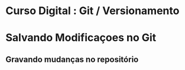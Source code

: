 # Curso Digital : Git / Versionamento

# Salvando Modificaçoes no Git

## Gravando mudanças no repositório